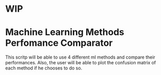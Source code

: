 # WIP
# Machine Learning Methods Perfomance Comparator

This scritp will be able to use 4 different ml methods and compare their performances.
Also, the user will be able to plot the confusion matrix of each method if he chooses to do so.
